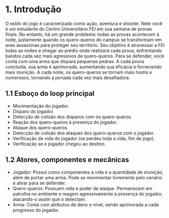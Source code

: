 # 1. Introdução

 
 O estilo do jogo é caracterizado como ação, aventura e shooter. Nele você é um estudante
do Centro Universitário FEI em sua semana de provas finais. No entanto, há um grande problema:
todas as provas acontecem à noite, justamente quando os quero-queros do campus se transformam
em aves assassinas para proteger seu território. Seu objetivo é atravessar a FEI todas as noites e
chegar ao prédio onde realizará cada prova, enfrentando bandos cada vez mais agressivos de
quero-queros. Para se defender, você conta com uma arma que dispara pequenas pedras. A cada
prova concluída, sua arma é aprimorada, aumentando sua eficácia e fornecendo mais munição. A
cada noite, os quero-queros se tornam mais hostis e numerosos, tornando a jornada cada vez
mais desafiadora.


    
## 1.1 Esboço do loop principal
-  Movimentação do jogador.
-   Disparo do jogador.
-   Detecção de colisão dos disparos com os quero-queros.
-   Reação dos quero-queros à presença do jogador.
-   Ataque dos quero-queros.
-   Detecção de colisão dos ataques dos quero-queros com o jogador.
-   Verificação de vida do jogador (se perdeu toda a vida, fim de jogo).
-   Verificação se o jogador chegou ao destino.

## 1.2 Atores, componentes e mecânicas

- Jogador: Possui como componentes a vida e a quantidade de munição, além de
portar uma arma. Pode se movimentar livremente pelo cenário e atirar para se
defender.
- Quero-queros: Possuem vida e poder de ataque. Permanecem em patrulha no
ambiente e reagem agressivamente à presença do jogador, atacando-o assim que o
detectam.
- Arma: Conta com atributos de dano e nível, sendo aprimorada a cada progresso do
jogador.
